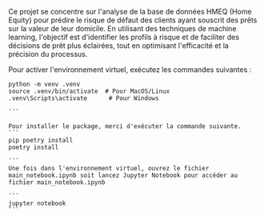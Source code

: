 Ce projet se concentre sur l'analyse de la base de données HMEQ (Home Equity) pour prédire le risque de défaut des clients ayant souscrit des prêts sur la valeur de leur domicile. En utilisant des techniques de machine learning, l'objectif est d'identifier les profils à risque et de faciliter des décisions de prêt plus éclairées, tout en optimisant l'efficacité et la précision du processus.


Pour activer l'environnement virtuel, exécutez les commandes suivantes :

````
python -m venv .venv
source .venv/bin/activate  # Pour MacOS/Linux
.venv\Scripts\activate      # Pour Windows

```

Pour installer le package, merci d'exécuter la commande suivante.
```
pip poetry install
poetry install

```
Une fois dans l'environnement virtuel, ouvrez le fichier main_notebook.ipynb soit lancez Jupyter Notebook pour accéder au fichier main_notebook.ipynb

```
jupyter notebook
```

